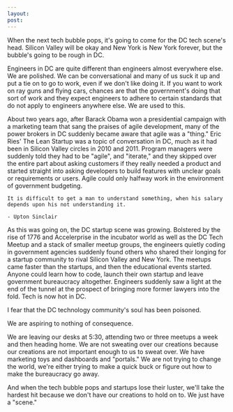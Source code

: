 ```yaml
---
layout:
post:
---
```


When the next tech bubble pops, it's going to come for the DC tech scene's head. Silicon Valley will be okay and New York is New York forever, but the bubble's going to be rough in DC. 

Engineers in DC are quite different than engineers almost everywhere else. We are polished. We can be conversational and many of us suck it up and put a tie on to go to work, even if we don't like doing it. If you want to work on ray guns and flying cars, chances are that the government's doing that sort of work and they expect engineers to adhere to certain standards that do not apply to engineers anywhere else. We are used to this.

About two years ago, after Barack Obama won a presidential campaign with a marketing team that sang the praises of agile development, many of the power brokers in DC suddenly became aware that agile was a "thing." Eric Ries' The Lean Startup was a topic of conversation in DC, much as it had been in Silicon Valley circles in 2010 and 2011. Program managers were suddenly told they had to be "agile", and "iterate," and they skipped over the entire part about asking customers if they really needed a product and started straight into asking developers to build features with unclear goals or requirements or users. Agile could only halfway work in the environment of government budgeting.

	It is difficult to get a man to understand something, when his salary depends upon his not understanding it.

	- Upton Sinclair

As this was going on, the DC startup scene was growing. Bolstered by the rise of 1776 and Accelerprise in the incubator world as well as the DC Tech Meetup and a stack of smaller meetup groups, the engineers quietly coding in government agencies suddenly found others who shared their longing for a startup community to rival Silicon Valley and New York. The meetups came faster than the startups, and then the educational events started. Anyone could learn how to code, launch their own startup and leave government bureaucracy altogether. Engineers suddenly saw a light at the end of the tunnel at the prospect of bringing more former lawyers into the fold. Tech is now hot in DC.

I fear that the DC technology community's soul has been poisoned. 

We are aspiring to nothing of consequence. 

We are leaving our desks at 5:30, attending two or three meetups a week and then heading home. We are not sweating over our creations because our creations are not important enough to us to sweat over. We have marketing toys and dashboards and "portals." We are not trying to change the world, we're either trying to make a quick buck or figure out how to make the bureaucracy go away. 

And when the tech bubble pops and startups lose their luster, we'll take the hardest hit because we don't have our creations to hold on to. We just have a "scene."